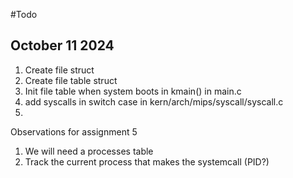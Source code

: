 #Todo

## October 11 2024
1. Create file struct
2. Create file table struct
3. Init file table when system boots in kmain() in main.c
4. add syscalls in switch case in kern/arch/mips/syscall/syscall.c
5.

Observations for assignment 5
1. We will need a processes table 
2. Track the current process that makes the systemcall (PID?)

